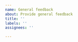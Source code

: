 ```yaml
---
name: General feedback
about: Provide general feedback
title: ''
labels: ''
assignees: ''

---
```



